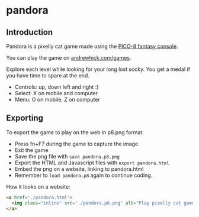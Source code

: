 # pandora

## Introduction

Pandora is a pixelly cat game made using the [PICO-8 fantasy console](https://www.lexaloffle.com/pico-8.php).

You can play the game on [andrewhick.com/games](https://www.andrewhick.com/games).

Explore each level while looking for your long lost socky. You get a medal if you have time to spare at the end.

* Controls: up, down left and right :)
* Select: X on mobile and computer
* Menu: O on mobile, Z on computer

## Exporting

To export the game to play on the web in p8.png format:

* Press fn+F7 during the game to capture the image
* Exit the game
* Save the png file with `save pandora.p8.png`
* Export the HTML and Javascript files with `export pandora.html`
* Embed the png on a website, linking to pandora.html
* Remember to `load pandora.p8` again to continue coding.

How it looks on a website:

```html
<a href="./pandora.html">
  <img class="inline" src="./pandora.p8.png" alt="Play pixelly cat game"/>
</a>
```
